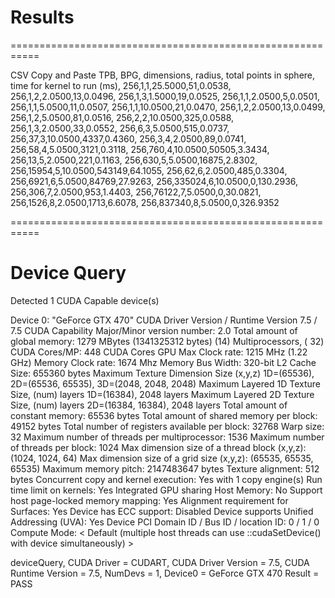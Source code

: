 # Results 

===========================================================

CSV Copy and Paste
TPB, BPG, dimensions, radius, total points in sphere, time for kernel to run (ms),
256,1,1,25.5000,51,0.0538,
256,1,2,2.0500,13,0.0496,
256,1,3,1.5000,19,0.0525,
256,1,1,2.0500,5,0.0501,
256,1,1,5.0500,11,0.0507,
256,1,1,10.0500,21,0.0470,
256,1,2,2.0500,13,0.0499,
256,1,2,5.0500,81,0.0516,
256,2,2,10.0500,325,0.0588,
256,1,3,2.0500,33,0.0552,
256,6,3,5.0500,515,0.0737,
256,37,3,10.0500,4337,0.4360,
256,3,4,2.0500,89,0.0741,
256,58,4,5.0500,3121,0.3118,
256,760,4,10.0500,50505,3.3434,
256,13,5,2.0500,221,0.1163,
256,630,5,5.0500,16875,2.8302,
256,15954,5,10.0500,543149,64.1055,
256,62,6,2.0500,485,0.3304,
256,6921,6,5.0500,84769,27.9263,
256,335024,6,10.0500,0,130.2936,
256,306,7,2.0500,953,1.4403,
256,76122,7,5.0500,0,30.0821,
256,1526,8,2.0500,1713,6.6078,
256,837340,8,5.0500,0,326.9352

===========================================================

# Device Query

Detected 1 CUDA Capable device(s)

Device 0: "GeForce GTX 470"
  CUDA Driver Version / Runtime Version          7.5 / 7.5
  CUDA Capability Major/Minor version number:    2.0
  Total amount of global memory:                 1279 MBytes (1341325312 bytes)
  (14) Multiprocessors, ( 32) CUDA Cores/MP:     448 CUDA Cores
  GPU Max Clock rate:                            1215 MHz (1.22 GHz)
  Memory Clock rate:                             1674 Mhz
  Memory Bus Width:                              320-bit
  L2 Cache Size:                                 655360 bytes
  Maximum Texture Dimension Size (x,y,z)         1D=(65536), 2D=(65536, 65535), 3D=(2048, 2048, 2048)
  Maximum Layered 1D Texture Size, (num) layers  1D=(16384), 2048 layers
  Maximum Layered 2D Texture Size, (num) layers  2D=(16384, 16384), 2048 layers
  Total amount of constant memory:               65536 bytes
  Total amount of shared memory per block:       49152 bytes
  Total number of registers available per block: 32768
  Warp size:                                     32
  Maximum number of threads per multiprocessor:  1536
  Maximum number of threads per block:           1024
  Max dimension size of a thread block (x,y,z): (1024, 1024, 64)
  Max dimension size of a grid size    (x,y,z): (65535, 65535, 65535)
  Maximum memory pitch:                          2147483647 bytes
  Texture alignment:                             512 bytes
  Concurrent copy and kernel execution:          Yes with 1 copy engine(s)
  Run time limit on kernels:                     Yes
  Integrated GPU sharing Host Memory:            No
  Support host page-locked memory mapping:       Yes
  Alignment requirement for Surfaces:            Yes
  Device has ECC support:                        Disabled
  Device supports Unified Addressing (UVA):      Yes
  Device PCI Domain ID / Bus ID / location ID:   0 / 1 / 0
  Compute Mode:
     < Default (multiple host threads can use ::cudaSetDevice() with device simultaneously) >

deviceQuery, CUDA Driver = CUDART, CUDA Driver Version = 7.5, CUDA Runtime Version = 7.5, NumDevs = 1, Device0 = GeForce GTX 470
Result = PASS